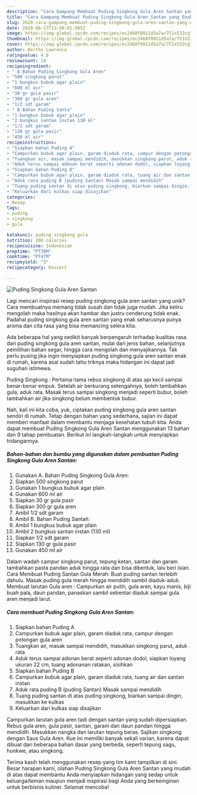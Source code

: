 ```yaml
---
description: "Cara Gampang Membuat Puding Singkong Gula Aren Santan yang Enak"
title: "Cara Gampang Membuat Puding Singkong Gula Aren Santan yang Enak"
slug: 2620-cara-gampang-membuat-puding-singkong-gula-aren-santan-yang-enak
date: 2020-06-17T12:40:01.985Z
image: https://img-global.cpcdn.com/recipes/ec2468f0011d5a7a/751x532cq70/puding-singkong-gula-aren-santan-foto-resep-utama.jpg
thumbnail: https://img-global.cpcdn.com/recipes/ec2468f0011d5a7a/751x532cq70/puding-singkong-gula-aren-santan-foto-resep-utama.jpg
cover: https://img-global.cpcdn.com/recipes/ec2468f0011d5a7a/751x532cq70/puding-singkong-gula-aren-santan-foto-resep-utama.jpg
author: Bertha Lawrence
ratingvalue: 4.8
reviewcount: 14
recipeingredient:
- " A Bahan Puding Singkong Gula Aren"
- "500 singkong parut"
- "1 bungkus bubuk agar plain"
- "600 ml air"
- "30 gr gula pasir"
- "300 gr gula aren"
- "1/2 sdt garam"
- " B Bahan Puding Santa"
- "1 bungkus bubuk agar plain"
- "2 bungkus santan instan 130 ml"
- "1/2 sdt garam"
- "130 gr gula pasir"
- "450 ml air"
recipeinstructions:
- "Siapkan bahan Puding A"
- "Campurkan bubuk agar plain, garam diaduk rata, campur dengan potongan gula aren"
- "Tuangkan air, masak sampai mendidih, masukkan singkong parut, aduk rata"
- "Aduk terus sampai adonan berat seperti adonan dodol, siapkan loyang ukuran 22 cm, tuang adonanan ratakan, sisihkan"
- "Siapkan bahan Puding B"
- "Campurkan bubuk agar plain, garam diaduk rata, tuang air dan santan instan"
- "Aduk rata puding B (puding Santan) Masak sampai mendidih"
- "Tuang puding santan di atas puding singkong, biarkan sampai dingin, masukkan ke kulkas"
- "Keluarkan dari kulkas siap disajikan"
categories:
- Resep
tags:
- puding
- singkong
- gula

katakunci: puding singkong gula 
nutrition: 280 calories
recipecuisine: Indonesian
preptime: "PT30M"
cooktime: "PT47M"
recipeyield: "3"
recipecategory: Dessert

---
```



![Puding Singkong Gula Aren Santan](https://img-global.cpcdn.com/recipes/ec2468f0011d5a7a/751x532cq70/puding-singkong-gula-aren-santan-foto-resep-utama.jpg)

Lagi mencari inspirasi resep puding singkong gula aren santan yang unik? Cara membuatnya memang tidak susah dan tidak juga mudah. Jika keliru mengolah maka hasilnya akan hambar dan justru cenderung tidak enak. Padahal puding singkong gula aren santan yang enak seharusnya punya aroma dan cita rasa yang bisa memancing selera kita.

Ada beberapa hal yang sedikit banyak berpengaruh terhadap kualitas rasa dari puding singkong gula aren santan, mulai dari jenis bahan, selanjutnya pemilihan bahan segar, hingga cara mengolah dan menyajikannya. Tak perlu pusing jika ingin menyiapkan puding singkong gula aren santan enak di rumah, karena asal sudah tahu triknya maka hidangan ini dapat jadi suguhan istimewa.

Puding Singkong : Pertama-tama rebus singkong di atas api kecil sampai benar-benar empuk. Setelah air berkurang setengahnya, boleh tambahkan gula, aduk rata. Masak terus sampai singkong menjadi seperti bubur, boleh tambahkan air jika singkong belum membentuk bubur.


Nah, kali ini kita coba, yuk, ciptakan puding singkong gula aren santan sendiri di rumah. Tetap dengan bahan yang sederhana, sajian ini dapat memberi manfaat dalam membantu menjaga kesehatan tubuh kita. Anda dapat membuat Puding Singkong Gula Aren Santan menggunakan 13 bahan dan 9 tahap pembuatan. Berikut ini langkah-langkah untuk menyiapkan hidangannya.

<!--inarticleads1-->

##### Bahan-bahan dan bumbu yang digunakan dalam pembuatan Puding Singkong Gula Aren Santan:

1. Gunakan  A. Bahan Puding Singkong Gula Aren:
1. Siapkan 500 singkong parut
1. Gunakan 1 bungkus bubuk agar plain
1. Gunakan 600 ml air
1. Siapkan 30 gr gula pasir
1. Siapkan 300 gr gula aren
1. Ambil 1/2 sdt garam
1. Ambil  B. Bahan Puding Santañ:
1. Ambil 1 bungkus bubuk agar plain
1. Ambil 2 bungkus santan instan (130 ml)
1. Siapkan 1/2 sdt garam
1. Siapkan 130 gr gula pasir
1. Gunakan 450 ml air


Dalam wadah campur singkong parut, tepung ketan, santan dan garam tambahkan pasta pandan aduk hingga rata dan bisa dibentuk, lalu beri isian. Cara Membuat Puding Santan Gula Merah: Buat puding santan terlebih dahulu. Masak puding gula merah hingga mendidih sambil diaduk-aduk. Membuat larutan Gula aren : Campurkan air putih, gula aren, kayu manis, biji buah pala, daun pandan, panaskan sambil sebentar diaduk sampai gula aren menjadi larut. 

<!--inarticleads2-->

##### Cara membuat Puding Singkong Gula Aren Santan:

1. Siapkan bahan Puding A
1. Campurkan bubuk agar plain, garam diaduk rata, campur dengan potongan gula aren
1. Tuangkan air, masak sampai mendidih, masukkan singkong parut, aduk rata
1. Aduk terus sampai adonan berat seperti adonan dodol, siapkan loyang ukuran 22 cm, tuang adonanan ratakan, sisihkan
1. Siapkan bahan Puding B
1. Campurkan bubuk agar plain, garam diaduk rata, tuang air dan santan instan
1. Aduk rata puding B (puding Santan) Masak sampai mendidih
1. Tuang puding santan di atas puding singkong, biarkan sampai dingin, masukkan ke kulkas
1. Keluarkan dari kulkas siap disajikan


Campurkan larutan gula aren tadi dengan santan yang sudah dipersiapkan. Rebus gula aren, gula pasir, santan, garam dan daun pandan hingga mendidih. Masukkan nangka dan larutan tepung beras. Sajikan singkong dengan Saus Gula Aren. Kue ini memiliki banyak sekali varian, karena dapat dibuat dari beberapa bahan dasar yang berbeda, seperti tepung sagu, hunkwe, atau singkong. 

Terima kasih telah menggunakan resep yang tim kami tampilkan di sini. Besar harapan kami, olahan Puding Singkong Gula Aren Santan yang mudah di atas dapat membantu Anda menyiapkan hidangan yang sedap untuk keluarga/teman maupun menjadi inspirasi bagi Anda yang berkeinginan untuk berbisnis kuliner. Selamat mencoba!
